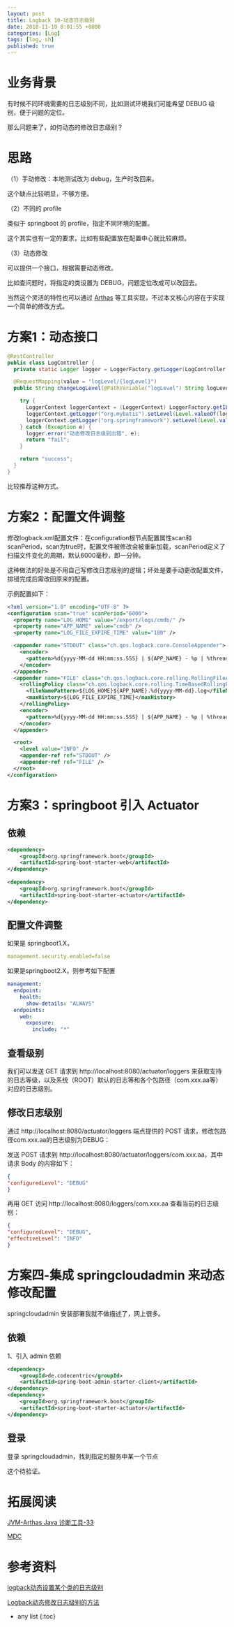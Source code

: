 ```yaml
---
layout: post
title: Logback 10-动态日志级别
date: 2018-11-19 8:01:55 +0800
categories: [Log]
tags: [log, sh]
published: true
---
```


# 业务背景

有时候不同环境需要的日志级别不同，比如测试环境我们可能希望 DEBUG 级别，便于问题的定位。

那么问题来了，如何动态的修改日志级别？

# 思路

（1）手动修改：本地测试改为 debug，生产时改回来。

这个缺点比较明显，不够方便。

（2）不同的 profile 

类似于 springboot 的 profile，指定不同环境的配置。

这个其实也有一定的要求，比如有些配置放在配置中心就比较麻烦。

（3）动态修改

可以提供一个接口，根据需要动态修改。

比如查问题时，将指定的类设置为 DEBUG，问题定位改成可以改回去。

当然这个灵活的特性也可以通过 [Arthas](https://houbb.github.io/2018/10/08/jvm-33-arthas) 等工具实现，不过本文核心内容在于实现一个简单的修改方式。

# 方案1：动态接口

```java
@RestController
public class LogController {
  private static Logger logger = LoggerFactory.getLogger(LogController.class);

  @RequestMapping(value = "logLevel/{logLevel}")
  public String changeLogLevel(@PathVariable("logLevel") String logLevel) {

    try {
      LoggerContext loggerContext = (LoggerContext) LoggerFactory.getILoggerFactory();
      loggerContext.getLogger("org.mybatis").setLevel(Level.valueOf(logLevel));
      loggerContext.getLogger("org.springframework").setLevel(Level.valueOf(logLevel));
    } catch (Exception e) {
      logger.error("动态修改日志级别出错", e);
      return "fail";
    }

    return "success";
  }
}
```

比较推荐这种方式。

# 方案2：配置文件调整

修改logback.xml配置文件：在configuration根节点配置属性scan和scanPeriod，scan为true时，配置文件被修改会被重新加载，scanPeriod定义了扫描文件变化的周期，默认6000毫秒，即一分钟。

这种做法的好处是不用自己写修改日志级别的逻辑；坏处是要手动更改配置文件，排错完成后需改回原来的配置。

示例配置如下：

```xml
<?xml version="1.0" encoding="UTF-8" ?>
<configuration scan="true" scanPeriod="6000">
  <property name="LOG_HOME" value="/export/logs/cmdb/" />
  <property name="APP_NAME" value="cmdb" />
  <property name="LOG_FILE_EXPIRE_TIME" value="180" />

  <appender name="STDOUT" class="ch.qos.logback.core.ConsoleAppender">
    <encoder>
      <pattern>%d{yyyy-MM-dd HH:mm:ss.SSS} | ${APP_NAME} - %p | %thread | %c | line:%L - %m%n</pattern>
    </encoder>
  </appender>
  <appender name="FILE" class="ch.qos.logback.core.rolling.RollingFileAppender">
    <rollingPolicy class="ch.qos.logback.core.rolling.TimeBasedRollingPolicy">
      <fileNamePattern>${LOG_HOME}${APP_NAME}.%d{yyyy-MM-dd}.log</fileNamePattern>
      <maxHistory>${LOG_FILE_EXPIRE_TIME}</maxHistory>
    </rollingPolicy>
    <encoder>
      <pattern>%d{yyyy-MM-dd HH:mm:ss.SSS} | ${APP_NAME} - %p | %thread | %c | line:%L - %m%n</pattern>
    </encoder>
  </appender>

  <root>
    <level value="INFO" />
    <appender-ref ref="STDOUT" />
    <appender-ref ref="FILE" />
  </root>
</configuration>
```

# 方案3：springboot 引入 Actuator

## 依赖

```xml
<dependency>
    <groupId>org.springframework.boot</groupId>
    <artifactId>spring-boot-starter-web</artifactId>
</dependency>
 
<dependency>
    <groupId>org.springframework.boot</groupId>
    <artifactId>spring-boot-starter-actuator</artifactId>
</dependency>
```

## 配置文件调整

如果是 springboot1.X，

```yml
management.security.enabled=false
```

如果是springboot2.X，则参考如下配置

```yml
management:
  endpoint:
    health:
      show-details: "ALWAYS"
  endpoints:
    web:
      exposure:
        include: "*"
```

## 查看级别 

我们可以发送 GET 请求到 http://localhost:8080/actuator/loggers 来获取支持的日志等级，以及系统（ROOT）默认的日志等和各个包路径（com.xxx.aa等）对应的日志级别。

## 修改日志级别 

通过 http://localhost:8080/actuator/loggers 端点提供的 POST 请求，修改包路径com.xxx.aa的日志级别为DEBUG：

发送 POST 请求到  http://localhost:8080/actuator/loggers/com.xxx.aa，其中请求 Body 的内容如下：

```json
{
"configuredLevel": "DEBUG"
}
```

再用 GET 访问 http://localhost:8080/loggers/com.xxx.aa 查看当前的日志级别：

```json
{
"configuredLevel": "DEBUG",
"effectiveLevel": "INFO"
}
```

# 方案四-集成 springcloudadmin 来动态修改配置

springcloudadmin 安装部署我就不做描述了，网上很多。 

## 依赖

1、引入 admin 依赖

```xml
<dependency>
    <groupId>de.codecentric</groupId>
    <artifactId>spring-boot-admin-starter-client</artifactId>
</dependency>
<dependency>
	<groupId>org.springframework.boot</groupId>
	<artifactId>spring-boot-starter-actuator</artifactId>
</dependency>
```

## 登录

登录 springcloudadmin，找到指定的服务中某一个节点 

这个待验证。

# 拓展阅读

[JVM-Arthas Java 诊断工具-33](https://houbb.github.io/2018/10/08/jvm-33-arthas)

[MDC](https://houbb.github.io/2018/12/06/slf4j-mdc)

# 参考资料

[logback动态设置某个类的日志级别](http://www.voidcn.com/article/p-onhjztxy-dr.html)

[Logback动态修改日志级别的方法](https://www.jb51.net/article/151291.htm)

* any list
{:toc}